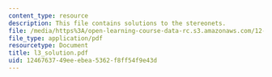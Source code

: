 ```yaml
---
content_type: resource
description: This file contains solutions to the stereonets.
file: /media/https%3A/open-learning-course-data-rc.s3.amazonaws.com/12-113-structural-geology-fall-2005/1246763749eeebea5362f8ff54f9e43d_l3_solution.pdf
file_type: application/pdf
resourcetype: Document
title: l3_solution.pdf
uid: 12467637-49ee-ebea-5362-f8ff54f9e43d
---
```

